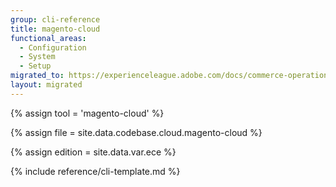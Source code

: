 ```yaml
---
group: cli-reference
title: magento-cloud
functional_areas:
  - Configuration
  - System
  - Setup
migrated_to: https://experienceleague.adobe.com/docs/commerce-operations/reference/commerce.html
layout: migrated
---
```

<!-- All the assigned and captured content is used in the included template -->
{% assign tool = 'magento-cloud' %}

{% assign file = site.data.codebase.cloud.magento-cloud %}

{% assign edition = site.data.var.ece %}

<!-- The template to render with above values -->
{% include reference/cli-template.md %}
